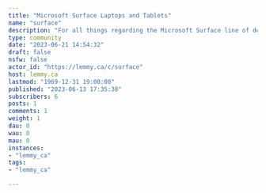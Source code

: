 ```yaml
---
title: "Microsoft Surface Laptops and Tablets" 
name: "surface"
description: "For all things regarding the Microsoft Surface line of devices!"
type: community
date: "2023-06-21 14:54:32"
draft: false
nsfw: false
actor_id: "https://lemmy.ca/c/surface"
host: lemmy.ca
lastmod: "1969-12-31 19:00:00"
published: "2023-06-13 17:35:38"
subscribers: 6
posts: 1
comments: 1
weight: 1
dau: 0
wau: 0
mau: 0
instances:
- "lemmy_ca"
tags: 
- "lemmy_ca"

---
```

